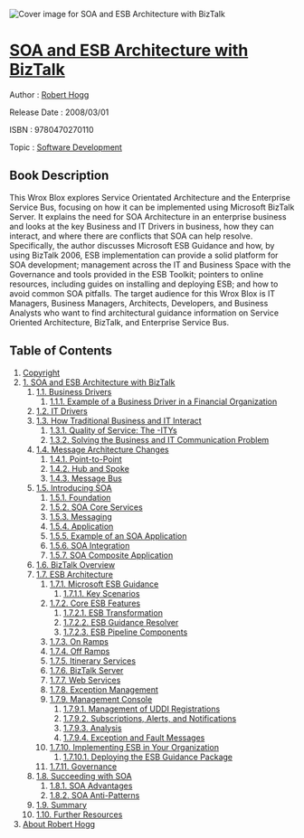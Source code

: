 ![Cover image for SOA and ESB Architecture with BizTalk](https://imgdetail.ebookreading.net/cover/cover/software_development/EB9780470270110.jpg)

[SOA and ESB Architecture with BizTalk](https://ebookreading.net/view/book/SOA+and+ESB+Architecture+with+BizTalk-EB9780470270110_1.html "SOA and ESB Architecture with BizTalk")
====================================================================================================================

Author : [Robert Hogg](https://ebookreading.net/search/author/Robert+Hogg)

Release Date : 2008/03/01

ISBN : 9780470270110

Topic : [Software Development](https://ebookreading.net/search/category/software-development)

Book Description
-----------------

This Wrox Blox explores Service Orientated Architecture and the Enterprise Service Bus, focusing on how it can be implemented using Microsoft BizTalk Server. It explains the need for SOA Architecture in an enterprise business and looks at the key Business and IT Drivers in business, how they can interact, and where there are conflicts that SOA can help resolve. Specifically, the author discusses Microsoft ESB Guidance and how, by using BizTalk 2006, ESB implementation can provide a solid platform for SOA development; management across the IT and Business Space with the Governance and tools provided in the ESB Toolkit; pointers to online resources, including guides on installing and deploying ESB; and how to avoid common SOA pitfalls.
The target audience for this Wrox Blox is IT Managers, Business Managers, Architects, Developers, and Business Analysts who want to find architectural guidance information on Service Oriented Architecture, BizTalk, and Enterprise Service Bus.
              
Table of Contents
-----------------

1. [Copyright](https://ebookreading.net/view/book/SOA+and+ESB+Architecture+with+BizTalk-EB9780470270110_1.html)
1. [1. SOA and ESB Architecture with BizTalk](https://ebookreading.net/view/book/SOA+and+ESB+Architecture+with+BizTalk-EB9780470270110_2.html)
    1. [1.1. Business Drivers](https://ebookreading.net/view/book/SOA+and+ESB+Architecture+with+BizTalk-EB9780470270110_2.html#business_drivers)
        1. [1.1.1. Example of a Business Driver in a Financial Organization](https://ebookreading.net/view/book/SOA+and+ESB+Architecture+with+BizTalk-EB9780470270110_2.html#example_of_a_busine)
    1. [1.2. IT Drivers](https://ebookreading.net/view/book/SOA+and+ESB+Architecture+with+BizTalk-EB9780470270110_2.html#it_drivers)
    1. [1.3. How Traditional Business and IT Interact](https://ebookreading.net/view/book/SOA+and+ESB+Architecture+with+BizTalk-EB9780470270110_2.html#how_traditional_bus)
        1. [1.3.1. Quality of Service: The -ITYs](https://ebookreading.net/view/book/SOA+and+ESB+Architecture+with+BizTalk-EB9780470270110_2.html#quality_of_service_)
        1. [1.3.2. Solving the Business and IT Communication Problem](https://ebookreading.net/view/book/SOA+and+ESB+Architecture+with+BizTalk-EB9780470270110_2.html#solving_the_busines)
    1. [1.4. Message Architecture Changes](https://ebookreading.net/view/book/SOA+and+ESB+Architecture+with+BizTalk-EB9780470270110_2.html#message_architectur)
        1. [1.4.1. Point-to-Point](https://ebookreading.net/view/book/SOA+and+ESB+Architecture+with+BizTalk-EB9780470270110_2.html#point-to-point)
        1. [1.4.2. Hub and Spoke](https://ebookreading.net/view/book/SOA+and+ESB+Architecture+with+BizTalk-EB9780470270110_2.html#hub_and_spoke)
        1. [1.4.3. Message Bus](https://ebookreading.net/view/book/SOA+and+ESB+Architecture+with+BizTalk-EB9780470270110_2.html#message_bus)
    1. [1.5. Introducing SOA](https://ebookreading.net/view/book/SOA+and+ESB+Architecture+with+BizTalk-EB9780470270110_2.html#introducing_soa)
        1. [1.5.1. Foundation](https://ebookreading.net/view/book/SOA+and+ESB+Architecture+with+BizTalk-EB9780470270110_2.html#foundation)
        1. [1.5.2. SOA Core Services](https://ebookreading.net/view/book/SOA+and+ESB+Architecture+with+BizTalk-EB9780470270110_2.html#soa_core_services)
        1. [1.5.3. Messaging](https://ebookreading.net/view/book/SOA+and+ESB+Architecture+with+BizTalk-EB9780470270110_2.html#messaging)
        1. [1.5.4. Application](https://ebookreading.net/view/book/SOA+and+ESB+Architecture+with+BizTalk-EB9780470270110_2.html#application)
        1. [1.5.5. Example of an SOA Application](https://ebookreading.net/view/book/SOA+and+ESB+Architecture+with+BizTalk-EB9780470270110_2.html#example_of_an_soa_a)
        1. [1.5.6. SOA Integration](https://ebookreading.net/view/book/SOA+and+ESB+Architecture+with+BizTalk-EB9780470270110_2.html#soa_integration)
        1. [1.5.7. SOA Composite Application](https://ebookreading.net/view/book/SOA+and+ESB+Architecture+with+BizTalk-EB9780470270110_2.html#soa_composite_appli)
    1. [1.6. BizTalk Overview](https://ebookreading.net/view/book/SOA+and+ESB+Architecture+with+BizTalk-EB9780470270110_2.html#biztalk_overview)
    1. [1.7. ESB Architecture](https://ebookreading.net/view/book/SOA+and+ESB+Architecture+with+BizTalk-EB9780470270110_2.html#esb_architecture)
        1. [1.7.1. Microsoft ESB Guidance](https://ebookreading.net/view/book/SOA+and+ESB+Architecture+with+BizTalk-EB9780470270110_2.html#microsoft_esb_guida)
            1. [1.7.1.1. Key Scenarios](https://ebookreading.net/view/book/SOA+and+ESB+Architecture+with+BizTalk-EB9780470270110_2.html#key_scenarios)
        1. [1.7.2. Core ESB Features](https://ebookreading.net/view/book/SOA+and+ESB+Architecture+with+BizTalk-EB9780470270110_2.html#core_esb_features)
            1. [1.7.2.1. ESB Transformation](https://ebookreading.net/view/book/SOA+and+ESB+Architecture+with+BizTalk-EB9780470270110_2.html#esb_transformation)
            1. [1.7.2.2. ESB Guidance Resolver](https://ebookreading.net/view/book/SOA+and+ESB+Architecture+with+BizTalk-EB9780470270110_2.html#esb_guidance_resolv)
            1. [1.7.2.3. ESB Pipeline Components](https://ebookreading.net/view/book/SOA+and+ESB+Architecture+with+BizTalk-EB9780470270110_2.html#esb_pipeline_compon)
        1. [1.7.3. On Ramps](https://ebookreading.net/view/book/SOA+and+ESB+Architecture+with+BizTalk-EB9780470270110_2.html#on_ramps)
        1. [1.7.4. Off Ramps](https://ebookreading.net/view/book/SOA+and+ESB+Architecture+with+BizTalk-EB9780470270110_2.html#off_ramps)
        1. [1.7.5. Itinerary Services](https://ebookreading.net/view/book/SOA+and+ESB+Architecture+with+BizTalk-EB9780470270110_2.html#itinerary_services)
        1. [1.7.6. BizTalk Server](https://ebookreading.net/view/book/SOA+and+ESB+Architecture+with+BizTalk-EB9780470270110_2.html#biztalk_server)
        1. [1.7.7. Web Services](https://ebookreading.net/view/book/SOA+and+ESB+Architecture+with+BizTalk-EB9780470270110_2.html#web_services)
        1. [1.7.8. Exception Management](https://ebookreading.net/view/book/SOA+and+ESB+Architecture+with+BizTalk-EB9780470270110_2.html#exception_managemen)
        1. [1.7.9. Management Console](https://ebookreading.net/view/book/SOA+and+ESB+Architecture+with+BizTalk-EB9780470270110_2.html#management_console)
            1. [1.7.9.1. Management of UDDI Registrations](https://ebookreading.net/view/book/SOA+and+ESB+Architecture+with+BizTalk-EB9780470270110_2.html#management_of_uddi_)
            1. [1.7.9.2. Subscriptions, Alerts, and Notifications](https://ebookreading.net/view/book/SOA+and+ESB+Architecture+with+BizTalk-EB9780470270110_2.html#subscriptions_comma)
            1. [1.7.9.3. Analysis](https://ebookreading.net/view/book/SOA+and+ESB+Architecture+with+BizTalk-EB9780470270110_2.html#analysis)
            1. [1.7.9.4. Exception and Fault Messages](https://ebookreading.net/view/book/SOA+and+ESB+Architecture+with+BizTalk-EB9780470270110_2.html#exception_and_fault)
        1. [1.7.10. Implementing ESB in Your Organization](https://ebookreading.net/view/book/SOA+and+ESB+Architecture+with+BizTalk-EB9780470270110_2.html#implementing_esb_in)
            1. [1.7.10.1. Deploying the ESB Guidance Package](https://ebookreading.net/view/book/SOA+and+ESB+Architecture+with+BizTalk-EB9780470270110_2.html#deploying_the_esb_g)
        1. [1.7.11. Governance](https://ebookreading.net/view/book/SOA+and+ESB+Architecture+with+BizTalk-EB9780470270110_2.html#governance)
    1. [1.8. Succeeding with SOA](https://ebookreading.net/view/book/SOA+and+ESB+Architecture+with+BizTalk-EB9780470270110_2.html#succeeding_with_soa)
        1. [1.8.1. SOA Advantages](https://ebookreading.net/view/book/SOA+and+ESB+Architecture+with+BizTalk-EB9780470270110_2.html#soa_advantages)
        1. [1.8.2. SOA Anti-Patterns](https://ebookreading.net/view/book/SOA+and+ESB+Architecture+with+BizTalk-EB9780470270110_2.html#soa_anti-patterns)
    1. [1.9. Summary](https://ebookreading.net/view/book/SOA+and+ESB+Architecture+with+BizTalk-EB9780470270110_2.html#summary)
    1. [1.10. Further Resources](https://ebookreading.net/view/book/SOA+and+ESB+Architecture+with+BizTalk-EB9780470270110_2.html#further_resources)
1. [About Robert Hogg](https://ebookreading.net/view/book/SOA+and+ESB+Architecture+with+BizTalk-EB9780470270110_3.html)
